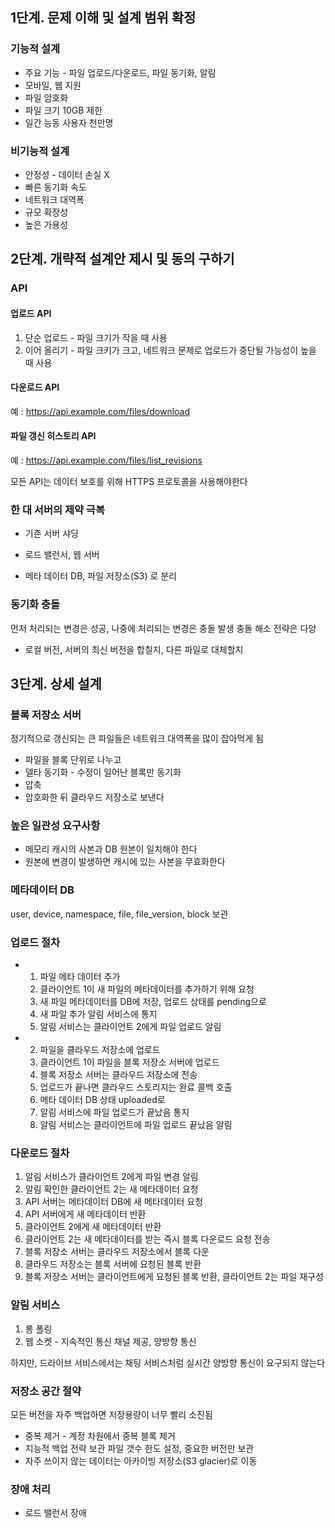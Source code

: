 ## 1단계. 문제 이해 및 설계 범위 확정

### 기능적 설계
-  주요 기능 - 파일 업로드/다운로드, 파일 동기화, 알림
- 모바일, 웹 지원
- 파일 암호화
- 파일 크기 10GB 제한
- 일간 능동 사용자 천만명
### 비기능적 설계
- 안정성 - 데이터 손실 X
- 빠른 동기화 속도
- 네트워크 대역폭
- 규모 확장성
- 높은 가용성
## 2단계. 개략적 설계안 제시 및 동의 구하기
### API
#### 업로드 API
  1. 단순 업로드 - 파일 크기가 작을 때 사용
  2. 이어 올리기 - 파일 크키가 크고, 네트워크 문제로 업로드가 중단될 가능성이 높을 때 사용
#### 다운로드 API
예 : https://api.example.com/files/download
#### 파일 갱신 히스토리 API
예 : https://api.example.com/files/list_revisions

모든 API는 데이터 보호를 위해 HTTPS 프로토콜을 사용해야한다
### 한 대 서버의 제약 극복
- 기존 서버 샤딩

- 로드 밸런서, 웹 서버
- 메타 데이터 DB, 파일 저장소(S3) 로 분리
### 동기화 충돌
먼저 처리되는 변경은 성공, 나중에 처리되는 변경은 충돌 발생
충돌 해소 전략은 다양
- 로컬 버전, 서버의 최신 버전을 합칠지, 다른 파일로 대체할지
## 3단계. 상세 설계
### 블록 저장소 서버
정기적으로 갱신되는 큰 파일들은 네트워크 대역폭을 많이 잡아먹게 됨
- 파일을 블록 단위로 나누고
- 델타 동기화 - 수정이 일어난 블록만 동기화
- 압축
- 암호화한 뒤 클라우드 저장소로 보낸다
### 높은 일관성 요구사항
- 메모리 캐시의 사본과 DB 원본이 일치해야 한다
- 원본에 변경이 발생하면 캐시에 있는 사본을 무효화한다
### 메타데이터 DB
user, device, namespace, file, file_version, block 보관
### 업로드 절차
- 1. 파일 메타 데이터 추가
  1. 클라이언트 1이 새 파일의 메타데이터를 추가하기 위해 요청
  2. 새 파일 메타데이터를 DB에 저장, 업로드 상태를 pending으로
  3. 새 파일 추가 알림 서비스에 통지
  4. 알림 서비스는 클라이언트 2에게 파일 업로드 알림
- 2. 파일을 클라우드 저장소에 업로드
  1. 클라이언트 1이 파일을 블록 저장소 서버에 업로드
  2. 블록 저장소 서버는 클라우드 저장소에 전송
  3. 업로드가 끝나면 클라우드 스토리지는 완료 콜백 호출
  4. 메타 데이터 DB 상태 uploaded로 
  5. 알림 서비스에 파일 업로드가 끝났음 통지
  6. 알림 서비스는 클라이언트에 파일 업로드 끝났음 알림
### 다운로드 절차
1. 알림 서비스가 클라이언트 2에게 파일 변경 알림
2. 알림 확인한 클라이언트 2는 새 메타데이터 요청
3. API 서버는 메타데이터 DB에 새 메타데이터 요청
4. API 서버에게 새 메타데이터 반환
5. 클라이언트 2에게 새 메타데이터 반환
6. 클라이언트 2는 새 메타데이터를 받는 즉시 블록 다운로드 요청 전송
7. 블록 저장소 서버는 클라우드 저장소에서 블록 다운
8. 클라우드 저장소는 블록 서버에 요청된 블록 반환
9. 블록 저장소 서버는 클라이언트에게 요청된 블록 반환, 클라이언트 2는 파일 재구성
### 알림 서비스
1. 롱 폴링
2. 웹 소켓 - 지속적인 통신 채널 제공, 양방향 통신

하지만, 드라이브 서비스에서는 채팅 서비스처럼 실시간 양방향 통신이 요구되지 않는다
### 저장소 공간 절약
모든 버전을 자주 백업하면 저장용량이 너무 빨리 소진됨
- 중복 제거 - 계정 차원에서 중복 블록 제거
- 지능적 백업 전략
  보관 파일 갯수 한도 설정, 중요한 버전만 보관
- 자주 쓰이지 않는 데이터는 아카이빙 저장소(S3 glacier)로 이동
### 장애 처리
- 로드 밸런서 장애
